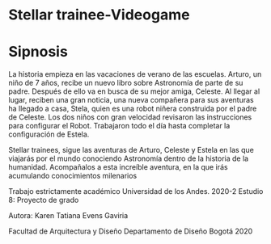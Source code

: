 # Stellar trainee-Videogame
#
#
# Sipnosis
La historia empieza en las vacaciones de verano de las escuelas. Arturo, un niño de 7 años, recibe un nuevo libro sobre Astronomía de parte de su padre. Después de ello va en busca de su mejor amiga, Celeste. Al llegar al lugar, reciben una gran noticia, una nueva compañera para sus aventuras ha llegado a casa, Stela, quien es una robot niñera construida por el padre de Celeste. Los dos niños con gran velocidad revisaron las instrucciones para configurar el Robot. Trabajaron todo el día hasta completar la configuración de Estela.  

Stellar trainees, sigue las aventuras de Arturo, Celeste y Estela en las que  viajarás  por el mundo conociendo Astronomía dentro de la historia de la humanidad. Acompañalos a esta increíble aventura, en la que irás acumulando conocimientos milenarios






Trabajo estrictamente académico 
Universidad de los Andes. 2020-2
Estudio 8: Proyecto de grado

Autora:
Karen Tatiana Evens Gaviria

Facultad de Arquitectura y Diseño 
Departamento de Diseño 
Bogotá
2020

